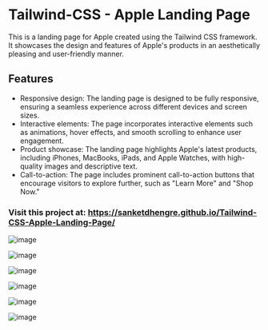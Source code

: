# Tailwind-CSS - Apple Landing Page

This is a landing page for Apple created using the Tailwind CSS framework. It showcases the design and features of Apple's products in an aesthetically pleasing and user-friendly manner.

## Features
+ Responsive design: The landing page is designed to be fully responsive, ensuring a seamless experience across different devices and screen sizes.
+ Interactive elements: The page incorporates interactive elements such as animations, hover effects, and smooth scrolling to enhance user engagement.
+ Product showcase: The landing page highlights Apple's latest products, including iPhones, MacBooks, iPads, and Apple Watches, with high-quality images and descriptive text.
+ Call-to-action: The page includes prominent call-to-action buttons that encourage visitors to explore further, such as "Learn More" and "Shop Now."

### Visit this project at: https://sanketdhengre.github.io/Tailwind-CSS-Apple-Landing-Page/

![image](https://user-images.githubusercontent.com/83276393/223661534-7f99ad04-5d99-4c5b-a3a2-22e0fad2ec1f.png)

![image](https://user-images.githubusercontent.com/83276393/223661640-0041923c-603a-4ee4-8ef4-efb0fc070ed2.png)

![image](https://user-images.githubusercontent.com/83276393/223662156-5363cfad-18bf-412e-a7a3-2032ad9dc696.png)

![image](https://user-images.githubusercontent.com/83276393/223661739-7a1de789-7873-4536-b226-ec41ad3093c8.png)

![image](https://user-images.githubusercontent.com/83276393/223661883-1f4e4b77-9cd3-41ab-afba-99d1be77d1f7.png)

![image](https://user-images.githubusercontent.com/83276393/223662054-0af1e475-be38-4b0e-92dc-702733622233.png)
